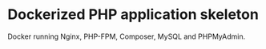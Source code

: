 # Dockerized PHP application skeleton

Docker running Nginx, PHP-FPM, Composer, MySQL and PHPMyAdmin.
